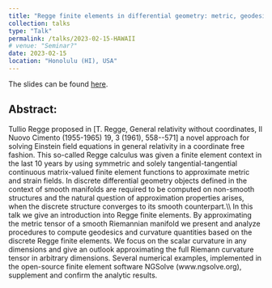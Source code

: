 ```yaml
---
title: "Regge finite elements in differential geometry: metric, geodesic, and curvature approximation"
collection: talks
type: "Talk"
permalink: /talks/2023-02-15-HAWAII 
# venue: "Seminar?"
date: 2023-02-15
location: "Honolulu (HI), USA"
---
```


The slides can be found [here](http://michaelneunteufel.github.io/files/talks/presentation_hawaii.pdf).

<h2>Abstract:</h2>
Tullio Regge proposed in [T. Regge, General relativity without coordinates, Il Nuovo Cimento (1955-1965) 19, 3 (1961), 558--571] a novel approach for solving Einstein field equations in general relativity in a coordinate free fashion. This so-called Regge calculus was given a finite element context in the last 10 years by using symmetric and solely tangential-tangential continuous matrix-valued finite element functions to approximate metric and strain fields. In discrete differential geometry objects defined  in the context of smooth manifolds are required to be computed on non-smooth structures and the natural question of approximation properties arises, when the discrete structure converges to its smooth counterpart.\\
In this talk we give an introduction into Regge finite elements. By approximating the metric  tensor of a smooth Riemannian manifold we present and analyze procedures to compute geodesics and curvature quantities based on the discrete Regge finite elements. We focus on the scalar curvature in any dimensions and give an outlook approximating the full Riemann curvature tensor in arbitrary dimensions. Several numerical examples, implemented in the open-source finite element software NGSolve (www.ngsolve.org), supplement and confirm the analytic results.
